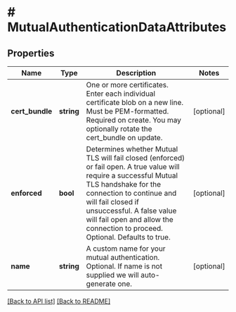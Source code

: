 # # MutualAuthenticationDataAttributes

## Properties

Name | Type | Description | Notes
------------ | ------------- | ------------- | -------------
**cert_bundle** | **string** | One or more certificates. Enter each individual certificate blob on a new line. Must be PEM-formatted. Required on create. You may optionally rotate the cert_bundle on update. | [optional] 
**enforced** | **bool** | Determines whether Mutual TLS will fail closed (enforced) or fail open. A true value will require a successful Mutual TLS handshake for the connection to continue and will fail closed if unsuccessful. A false value will fail open and allow the connection to proceed. Optional. Defaults to true. | [optional] 
**name** | **string** | A custom name for your mutual authentication. Optional. If name is not supplied we will auto-generate one. | [optional] 


[[Back to API list]](../../README.md#endpoints) [[Back to README]](../../README.md)
